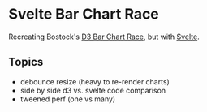 # Svelte Bar Chart Race

Recreating Bostock's [D3 Bar Chart Race](https://observablehq.com/@d3/bar-chart-race), but with [Svelte](https://svelte.dev/).

## Topics

- debounce resize (heavy to re-render charts)
- side by side d3 vs. svelte code comparison
- tweened perf (one vs many)
